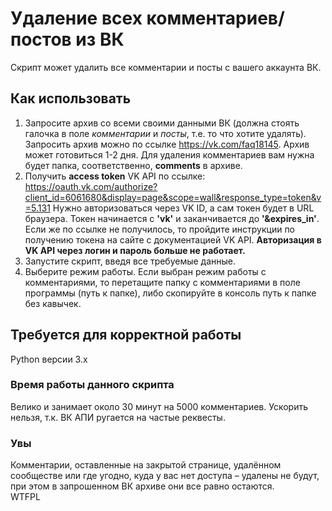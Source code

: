 # Удаление всех комментариев/постов из ВК
Скрипт может удалить все комментарии и посты с вашего аккаунта ВК.

## Как использовать
1) Запросите архив со всеми своими данными ВК (должна стоять галочка в поле *комментарии* и *посты*, т.е. то что хотите удалять).
Запросить архив можно по ссылке https://vk.com/faq18145. Архив может готовиться 1-2 дня. Для удаления комментариев вам нужна будет папка, соответственно,  **comments** в архиве.
2) Получить **access token** VK API по ссылке:
https://oauth.vk.com/authorize?client_id=6061680&display=page&scope=wall&response_type=token&v=5.131 Нужно авторизоваться через VK ID, а сам токен будет в URL браузера.
Токен начинается с **'vk'** и заканчивается до **'&expires_in'**. Если же по ссылке не получилось, то пройдите инструкции по получению токена на сайте с документацией VK API.
**Авторизация в VK API через логин и пароль больше не работает.**
4) Запустите скрипт, введя все требуемые данные.
5) Выберите режим работы. Если выбран режим работы с комментариями, то перетащите папку с комментариями в поле программы (путь к папке), либо скопируйте в консоль путь к папке без кавычек.

## Требуется для корректной работы
Python версии 3.x

### Время работы данного скрипта
Велико и занимает около 30 минут на 5000 комментариев. Ускорить нельзя, т.к. ВК АПИ ругается на частые реквесты.

### Увы
Комментарии, оставленные на закрытой странице, удалённом сообществе или где угодно, куда у вас нет доступа – удалены не будут, при этом в запрошенном ВК архиве они все равно остаются.
<a href="http://www.wtfpl.net/"><img
       src="http://www.wtfpl.net/wp-content/uploads/2012/12/wtfpl-badge-4.png"
       width="80" height="15" alt="WTFPL" /></a>
